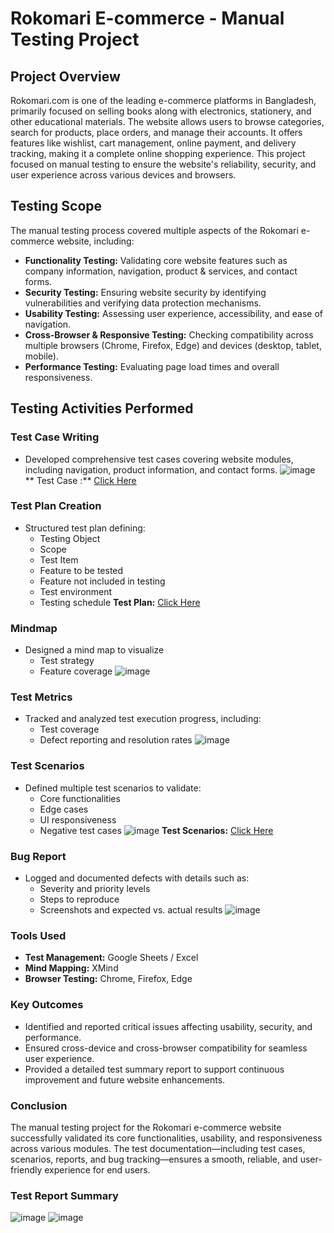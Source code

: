 
# Rokomari E-commerce - Manual Testing Project

## Project Overview
Rokomari.com is one of the leading e-commerce platforms in Bangladesh, primarily focused on selling books along with electronics, stationery, and other educational materials. The website allows users to browse categories, search for products, place orders, and manage their accounts. It offers features like wishlist, cart management, online payment, and delivery tracking, making it a complete online shopping experience.
This project focused on manual testing to ensure the website's reliability, security, and user experience across various devices and browsers.

## Testing Scope
The manual testing process covered multiple aspects of the Rokomari e-commerce website, including:

- **Functionality Testing:** Validating core website features such as company information, navigation, product & services, and contact forms.
- **Security Testing:** Ensuring website security by identifying vulnerabilities and verifying data protection mechanisms.
- **Usability Testing:** Assessing user experience, accessibility, and ease of navigation.
- **Cross-Browser & Responsive Testing:** Checking compatibility across multiple browsers (Chrome, Firefox, Edge) and devices (desktop, tablet, mobile).
- **Performance Testing:** Evaluating page load times and overall responsiveness.

## Testing Activities Performed
### Test Case Writing
- Developed comprehensive test cases covering website modules, including navigation, product information, and contact forms.
![image](https://github.com/user-attachments/assets/178e5533-20e1-4519-a6dc-264b40e21f5d)
** Test Case :** [Click Here](https://docs.google.com/spreadsheets/d/1_UBg6CsbUuQNOjS3twNAcAS78zHlCy_A/edit?gid=414538291#gid=414538291)

### Test Plan Creation
- Structured test plan defining:
  - Testing Object
  - Scope
  - Test Item
  -  Feature to be tested
  - Feature not included in testing
  - Test environment
  - Testing schedule
**Test Plan:** [Click Here](https://drive.google.com/file/d/1vCZgWWMaoXE9vSKLE6DX9Ih0AP0qy2TX/view?usp=sharing)

### Mindmap
- Designed a mind map to visualize
  - Test strategy
  - Feature coverage
![image](https://github.com/user-attachments/assets/7b121be5-07bf-4da7-96cc-eecc69d47ffb)


### Test Metrics
- Tracked and analyzed test execution progress, including:
  - Test coverage
  - Defect reporting and resolution rates
 ![image](https://github.com/user-attachments/assets/fd0a0e2f-6ade-465e-939c-c7222a888547)

### Test Scenarios
- Defined multiple test scenarios to validate:
  - Core functionalities
  - Edge cases
  - UI responsiveness
  - Negative test cases
![image](https://github.com/user-attachments/assets/5983c459-c940-4308-a247-140593eb416f)
**Test Scenarios:** [Click Here](https://docs.google.com/spreadsheets/d/1_UBg6CsbUuQNOjS3twNAcAS78zHlCy_A/edit?gid=1886233841#gid=1886233841)

### Bug Report 
- Logged and documented defects with details such as:
  - Severity and priority levels
  - Steps to reproduce
  - Screenshots and expected vs. actual results
![image](https://github.com/user-attachments/assets/b431806a-5fb8-4141-9892-502c71b8887c)


### Tools Used 
- **Test Management:** Google Sheets / Excel
- **Mind Mapping:** XMind
- **Browser Testing:** Chrome, Firefox, Edge


### Key Outcomes
- Identified and reported critical issues affecting usability, security, and performance.
- Ensured cross-device and cross-browser compatibility for seamless user experience.
- Provided a detailed test summary report to support continuous improvement and future website enhancements.


### Conclusion 
The manual testing project for the Rokomari e-commerce website successfully validated its core functionalities, usability, and responsiveness across various modules. The test documentation—including test cases, scenarios, reports, and bug tracking—ensures a smooth, reliable, and user-friendly experience for end users.


### Test Report Summary 
![image](https://github.com/user-attachments/assets/71e63eaa-299f-491d-b2de-5e4bff01e345)
![image](https://github.com/user-attachments/assets/af5d1ecc-8156-4fcb-b4c3-6d5202ffa824)

